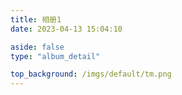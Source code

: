 ```yaml
---
title: 相册1
date: 2023-04-13 15:04:10

aside: false
type: "album_detail"

top_background: /imgs/default/tm.png
---
```

